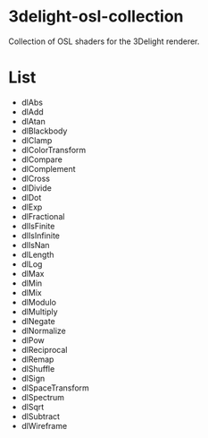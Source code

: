 3delight-osl-collection
===

Collection of OSL shaders for the 3Delight renderer.

List
===

* dlAbs
* dlAdd
* dlAtan
* dlBlackbody
* dlClamp
* dlColorTransform
* dlCompare
* dlComplement
* dlCross
* dlDivide
* dlDot
* dlExp
* dlFractional
* dlIsFinite
* dlIsInfinite
* dlIsNan
* dlLength
* dlLog
* dlMax
* dlMin
* dlMix
* dlModulo
* dlMultiply
* dlNegate
* dlNormalize
* dlPow
* dlReciprocal
* dlRemap
* dlShuffle
* dlSign
* dlSpaceTransform
* dlSpectrum
* dlSqrt
* dlSubtract
* dlWireframe
